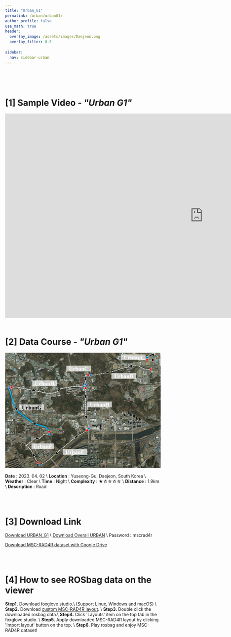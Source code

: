 ```yaml
---
title: "Urban_G1"
permalink: /urban/urbanG1/
author_profile: false
use_math: true
header:
  overlay_image: /assets/images/Daejeon.png
  overlay_filter: 0.5

sidebar:
  nav: sidebar-urban
---
```


<br/>
<br/>
<br/>



# [1] Sample Video - *"Urban G1"*

<iframe width="1280" height="660" src="https://www.youtube.com/embed/hewmBOG3biY" title="URBAN A1" frameborder="0" allow="accelerometer; autoplay; clipboard-write; encrypted-media; gyroscope; picture-in-picture; web-share" allowfullscreen></iframe>

<br/>
<br/>

# [2] Data Course - *"Urban G1"*
<!-- ![ ](https://drive.google.com/uc?id=1MVOu3JlF-K0f12qMQKPRcmYbzuQ4InVM) -->
![ ](/assets/images_gitblog/Course_URBAN_G.PNG)

**Date** : 2023. 04. 02 \\
**Location** : Yuseong-Gu, Daejeon, South Korea \\
**Weather** : Clear     \\
**Time** : Night        \\
**Complexity** : ★☆☆☆☆  \\
**Distance** : 1.9km    \\
**Description** : Road


<br/>
<br/>


# [3] Download Link
[Download URBAN_G1](http://gofile.me/70cMI/uZGkgCaPH) \\
[Download Overall URBAN](http://gofile.me/70cMI/UAkqTVJxK) \\
Password : mscrad4r 

[Download MSC-RAD4R dataset with Google Drive](https://drive.google.com/drive/folders/1wCoiC4WzlgyLCSZMaYEdFcTqjOc0IkGQ?usp=drive_link)






<br/>
<br/>


# [4] How to see ROSbag data on the viewer
**Step1.** [Download foxglove studio.](https://foxglove.dev/)\\
(Support Linux, Windows and macOS) \\
**Step2.** Download [custom MSC-RAD4R layout](http://gofile.me/70cMI/IrAjZ6S4M). \\
**Step3.** Double click the downloaded rosbag data.\\
**Step4.** Click 'Layouts' item on the top tab in the foxglove studio. \\
**Step5.** Apply downloaded MSC-RAD4R layout by clicking 'Import layout' button on the top. \\
**Step6.** Play rosbag and enjoy MSC-RAD4R dataset!
<br/>
<br/>



